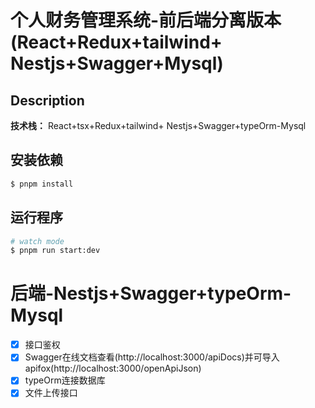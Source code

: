 # 个人财务管理系统-前后端分离版本(React+Redux+tailwind+ Nestjs+Swagger+Mysql)

## Description

**技术栈：** React+tsx+Redux+tailwind+ Nestjs+Swagger+typeOrm-Mysql

## 安装依赖

```bash
$ pnpm install
```

## 运行程序

```bash
# watch mode
$ pnpm run start:dev
```

# 后端-Nestjs+Swagger+typeOrm-Mysql

- [x] 接口鉴权
- [x] Swagger在线文档查看(http://localhost:3000/apiDocs)并可导入apifox(http://localhost:3000/openApiJson)
- [x] typeOrm连接数据库
- [x] 文件上传接口